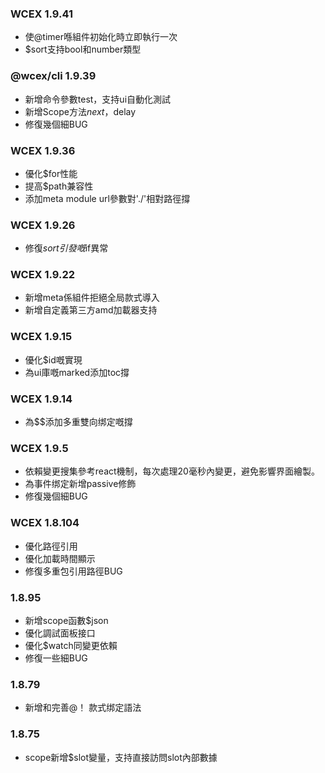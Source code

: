 <!--DESC: {icon:{name:"update",pkg:"mdi",type:"filled"},id:99} -->

### WCEX 1.9.41
- 使@timer喺組件初始化時立即執行一次
- $sort支持bool和number類型

### @wcex/cli 1.9.39
- 新增命令參數test，支持ui自動化測試
- 新增Scope方法$next，$delay
- 修復幾個細BUG

### WCEX 1.9.36
- 優化$for性能
- 提高$path兼容性
- 添加meta module url參數對'./'相對路徑撐


### WCEX 1.9.26
- 修復$sort引發嘅$if異常

### WCEX 1.9.22
- 新增meta係組件拒絕全局款式導入
- 新增自定義第三方amd加載器支持

### WCEX 1.9.15
- 優化$id嘅實現
- 為ui庫嘅marked添加toc撐 
### WCEX 1.9.14
- 為$$添加多重雙向绑定嘅撐

### WCEX 1.9.5
- 依賴變更搜集參考react機制，每次處理20毫秒內變更，避免影響界面繪製。
- 為事件绑定新增passive修飾
- 修復幾個細BUG

### WCEX 1.8.104
- 優化路徑引用
- 優化加載時間顯示
- 修復多重包引用路徑BUG

### 1.8.95
- 新增scope函數$json
- 優化調試面板接口
- 優化$watch同變更依賴
- 修復一些細BUG

### 1.8.79
- 新增和完善@！ 款式绑定語法

### 1.8.75 
- scope新增$slot變量，支持直接訪問slot內部數據 
